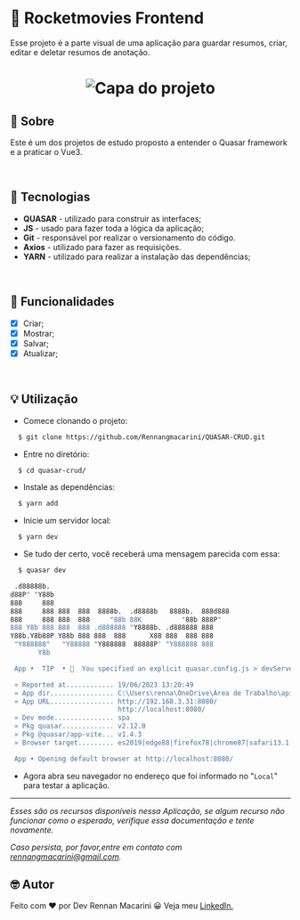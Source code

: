 # :movie_camera: Rocketmovies Frontend

Esse projeto é a parte visual de uma aplicação para guardar resumos, criar, editar e deletar resumos de anotação.

<h1 align="center">
    <img src="./src/assets/capa.PNG" alt="Capa do projeto">
</h1>


## :memo: Sobre

Este é um dos projetos de estudo proposto a entender o Quasar framework e a praticar o Vue3.

</br>

## :floppy_disk: Tecnologias

- **QUASAR** - utilizado para construir as interfaces;
- **JS** - usado para fazer toda a lógica da aplicação;
- **Git** - responsável por realizar o versionamento do código.
- **Axios** - utilizado para fazer as requisições.
- **YARN** - utilizado para realizar a instalação das dependências;

</br>

## :hammer: Funcionalidades

- [x] Criar;
- [x] Mostrar;
- [x] Salvar;
- [x] Atualizar;

</br>

## :bulb: Utilização

- Comece clonando o projeto:

```bash
  $ git clone https://github.com/Rennangmacarini/QUASAR-CRUD.git
```

- Entre no diretório:

```bash
  $ cd quasar-crud/
```

- Instale as dependências:

```bash
  $ yarn add
```

- Inicie um servidor local:

```bash
  $ yarn dev
```

- Se tudo der certo, você receberá uma mensagem parecida com essa:

```bash
  $ quasar dev

 .d88888b.
d88P" "Y88b
888     888
888     888 888  888  8888b.  .d8888b   8888b.  888d888
888     888 888  888     "88b 88K          "88b 888P"
888 Y8b 888 888  888 .d888888 "Y8888b. .d888888 888
Y88b.Y8b88P Y88b 888 888  888      X88 888  888 888
 "Y888888"   "Y88888 "Y888888  88888P' "Y888888 888
       Y8b

 App •  TIP  • 🚀  You specified an explicit quasar.config.js > devServer > port. It is recommended to use a different devServer > port for each Quasar mode to avoid browser cache issues. Example: ctx.mode.ssr ? 9100 : ...

 » Reported at............ 19/06/2023 13:20:49
 » App dir................ C:\Users\renna\OneDrive\Área de Trabalho\api-crud-vue3\quasar-crud
 » App URL................ http://192.168.3.31:8080/
                           http://localhost:8080/
 » Dev mode............... spa
 » Pkg quasar............. v2.12.0
 » Pkg @quasar/app-vite... v1.4.3
 » Browser target......... es2019|edge88|firefox78|chrome87|safari13.1

 App • Opening default browser at http://localhost:8080/
```

- Agora abra seu navegador no endereço que foi informado no "`Local`" para testar a aplicação.

---

_Esses são os recursos disponíveis nessa Aplicação, se algum recurso não funcionar como o esperado, verifique essa documentação e tente novamente._

_Caso persista, por favor,entre em contato com [rennangmacarini@gmail.com](mailto:rennangmacarini@gmail.com)._

## :nerd_face: Autor

Feito com :heart: por Dev Rennan Macarini :grinning: Veja meu [LinkedIn.](https://www.linkedin.com/in/rennan-macarini/)